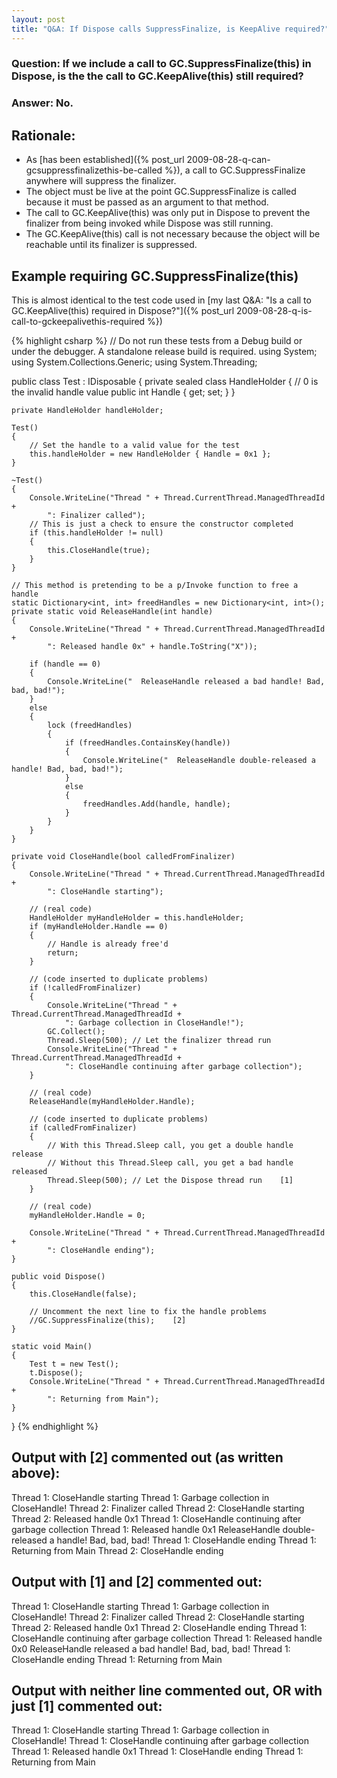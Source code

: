 ```yaml
---
layout: post
title: "Q&A: If Dispose calls SuppressFinalize, is KeepAlive required?"
---
```

### Question: If we include a call to GC.SuppressFinalize(this) in Dispose, is the the call to GC.KeepAlive(this) still required?

### Answer: No.

## Rationale:

- As [has been established]({% post_url 2009-08-28-q-can-gcsuppressfinalizethis-be-called %}), a call to GC.SuppressFinalize anywhere will suppress the finalizer.
- The object must be live at the point GC.SuppressFinalize is called because it must be passed as an argument to that method.
- The call to GC.KeepAlive(this) was only put in Dispose to prevent the finalizer from being invoked while Dispose was still running.
- The GC.KeepAlive(this) call is not necessary because the object will be reachable until its finalizer is suppressed.

## Example requiring GC.SuppressFinalize(this)

This is almost identical to the test code used in [my last Q&A: "Is a call to GC.KeepAlive(this) required in Dispose?"]({% post_url 2009-08-28-q-is-call-to-gckeepalivethis-required %})

{% highlight csharp %}
// Do not run these tests from a Debug build or under the debugger. A standalone release build is required.
using System;
using System.Collections.Generic;
using System.Threading;
 
public class Test : IDisposable
{
    private sealed class HandleHolder
    {
        // 0 is the invalid handle value
        public int Handle { get; set; }
    }
 
    private HandleHolder handleHolder;
 
    Test()
    {
        // Set the handle to a valid value for the test
        this.handleHolder = new HandleHolder { Handle = 0x1 };
    }
 
    ~Test()
    {
        Console.WriteLine("Thread " + Thread.CurrentThread.ManagedThreadId +
            ": Finalizer called");
        // This is just a check to ensure the constructor completed
        if (this.handleHolder != null)
        {
            this.CloseHandle(true);
        }
    }
 
    // This method is pretending to be a p/Invoke function to free a handle
    static Dictionary<int, int> freedHandles = new Dictionary<int, int>();
    private static void ReleaseHandle(int handle)
    {
        Console.WriteLine("Thread " + Thread.CurrentThread.ManagedThreadId +
            ": Released handle 0x" + handle.ToString("X"));
 
        if (handle == 0)
        {
            Console.WriteLine("  ReleaseHandle released a bad handle! Bad, bad, bad!");
        }
        else
        {
            lock (freedHandles)
            {
                if (freedHandles.ContainsKey(handle))
                {
                    Console.WriteLine("  ReleaseHandle double-released a handle! Bad, bad, bad!");
                }
                else
                {
                    freedHandles.Add(handle, handle);
                }
            }
        }
    }
 
    private void CloseHandle(bool calledFromFinalizer)
    {
        Console.WriteLine("Thread " + Thread.CurrentThread.ManagedThreadId +
            ": CloseHandle starting");
 
        // (real code)
        HandleHolder myHandleHolder = this.handleHolder;
        if (myHandleHolder.Handle == 0)
        {
            // Handle is already free'd
            return;
        }
 
        // (code inserted to duplicate problems)
        if (!calledFromFinalizer)
        {
            Console.WriteLine("Thread " + Thread.CurrentThread.ManagedThreadId +
                ": Garbage collection in CloseHandle!");
            GC.Collect();
            Thread.Sleep(500); // Let the finalizer thread run
            Console.WriteLine("Thread " + Thread.CurrentThread.ManagedThreadId +
                ": CloseHandle continuing after garbage collection");
        }
 
        // (real code)
        ReleaseHandle(myHandleHolder.Handle);
 
        // (code inserted to duplicate problems)
        if (calledFromFinalizer)
        {
            // With this Thread.Sleep call, you get a double handle release
            // Without this Thread.Sleep call, you get a bad handle released
            Thread.Sleep(500); // Let the Dispose thread run    [1]
        }
 
        // (real code)
        myHandleHolder.Handle = 0;
 
        Console.WriteLine("Thread " + Thread.CurrentThread.ManagedThreadId +
            ": CloseHandle ending");
    }
 
    public void Dispose()
    {
        this.CloseHandle(false);
         
        // Uncomment the next line to fix the handle problems
        //GC.SuppressFinalize(this);    [2]
    }
 
    static void Main()
    {
        Test t = new Test();
        t.Dispose();
        Console.WriteLine("Thread " + Thread.CurrentThread.ManagedThreadId +
            ": Returning from Main");
    }
}
{% endhighlight %}

## Output with [2] commented out (as written above):

Thread 1: CloseHandle starting
Thread 1: Garbage collection in CloseHandle!
Thread 2: Finalizer called
Thread 2: CloseHandle starting
Thread 2: Released handle 0x1
Thread 1: CloseHandle continuing after garbage collection
Thread 1: Released handle 0x1
  ReleaseHandle double-released a handle! Bad, bad, bad!
Thread 1: CloseHandle ending
Thread 1: Returning from Main
Thread 2: CloseHandle ending

## Output with [1] and [2] commented out:

Thread 1: CloseHandle starting
Thread 1: Garbage collection in CloseHandle!
Thread 2: Finalizer called
Thread 2: CloseHandle starting
Thread 2: Released handle 0x1
Thread 2: CloseHandle ending
Thread 1: CloseHandle continuing after garbage collection
Thread 1: Released handle 0x0
  ReleaseHandle released a bad handle! Bad, bad, bad!
Thread 1: CloseHandle ending
Thread 1: Returning from Main

## Output with neither line commented out, OR with just [1] commented out:

Thread 1: CloseHandle starting
Thread 1: Garbage collection in CloseHandle!
Thread 1: CloseHandle continuing after garbage collection
Thread 1: Released handle 0x1
Thread 1: CloseHandle ending
Thread 1: Returning from Main
